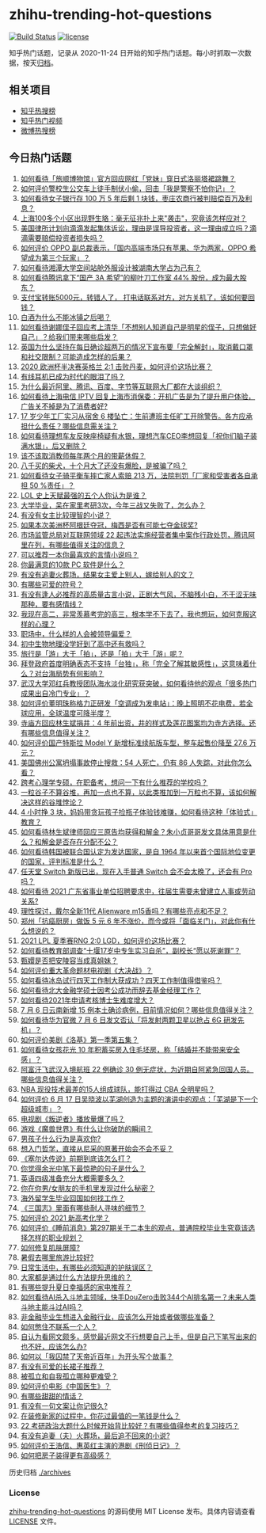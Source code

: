 # zhihu-trending-hot-questions

[![Build Status](https://github.com/justjavac/zhihu-trending-hot-questions/workflows/ci/badge.svg?branch=master)](https://github.com/justjavac/zhihu-trending-hot-questions/actions)
[![license](https://img.shields.io/github/license/justjavac/zhihu-trending-hot-questions)](https://github.com/justjavac/zhihu-trending-hot-questions/blob/master/LICENSE)

知乎热门话题，记录从 2020-11-24 日开始的知乎热门话题。每小时抓取一次数据，按天[归档](./archives)。

## 相关项目

- [知乎热搜榜](https://github.com/justjavac/zhihu-trending-top-search)
- [知乎热门视频](https://github.com/justjavac/zhihu-trending-hot-video)
- [微博热搜榜](https://github.com/justjavac/weibo-trending-hot-search)

## 今日热门话题

<!-- BEGIN -->
<!-- 最后更新时间 Thu Jul 08 2021 12:02:20 GMT+0800 (China Standard Time) -->

1. [如何看待「旅顺博物馆」官方回应网红「党妹」穿日式洛丽塔裙跳舞？](https://www.zhihu.com/question/470365349)
2. [如何评价警校生公交车上徒手制伏小偷，回击「我是警察不怕你记」？](https://www.zhihu.com/question/470605067)
3. [如何看待女子银行存 100 万 5 年后剩 1
   块钱，枣庄农商行被判赔偿百万及利息？](https://www.zhihu.com/question/470516692)
4. [上海100多个小区出现野生貉：毫无征兆扑上来"袭击"，究竟该怎样应对？](https://www.zhihu.com/question/470241442)
5. [美国律所计划向滴滴发起集体诉讼，理由是误导投资者，这一理由成立吗？滴滴需要赔偿投资者损失吗？](https://www.zhihu.com/question/470474222)
6. [如何评价 OPPO 副总裁表示，「国内高端市场只有苹果、华为两家，OPPO
   希望成为第三个玩家」？](https://www.zhihu.com/question/470535816)
7. [如何看待湘潭大学空间站舱外服设计被湖南大学占为己有？](https://www.zhihu.com/question/470753814)
8. [如何看待腾讯拿下“国产 3A 希望”的柳叶刀工作室 44%
   股份，成为最大股东？](https://www.zhihu.com/question/470251383)
9. [支付宝转账5000元，转错人了，
   打电话联系对方，对方关机了，该如何要回钱？](https://www.zhihu.com/question/351571558)
10. [白酒为什么不能冰镇之后喝？](https://www.zhihu.com/question/468514487)
11. [如何看待谢娜侄子回应考上清华「不想别人知道自己是明星的侄子，只想做好自己」？给我们带来哪些启发？](https://www.zhihu.com/question/470425395)
12. [英国为什么坚持在每日确诊超两万的情况下宣布要「完全解封」，取消戴口罩和社交限制？可能造成怎样的后果？](https://www.zhihu.com/question/470082644)
13. [2020 欧洲杯半决赛英格兰 2:1
    击败丹麦，如何评价这场比赛？](https://www.zhihu.com/question/470791571)
14. [有线耳机已成为时代的眼泪了吗？](https://www.zhihu.com/question/469440223)
15. [为什么最近阿里、腾讯、百度、字节等互联网大厂都在大谈组织？](https://www.zhihu.com/question/470739484)
16. [如何看待上海电信 IPTV
    回复上海市消保委：开机广告是为了提升用户体验，广告关不掉是为了消费者好?](https://www.zhihu.com/question/470272548)
17. [17 岁少年工厂实习从宿舍 6
    楼坠亡：生前遭班主任旷工开除警告。各方应承担什么责任？哪些信息需关注？](https://www.zhihu.com/question/470625415)
18. [如何看待理想车友反映座椅疑有水银，理想汽车CEO李想回复「祝你们脑子装满水银」，后又删除？](https://www.zhihu.com/question/470245809)
19. [该不该取消教师每年两个月的带薪休假？](https://www.zhihu.com/question/470469068)
20. [八千买的柴犬，十个月大了还没有爆脸，是被骗了吗？](https://www.zhihu.com/question/353006075)
21. [如何看待女子骑平衡车摔亡家人索赔 213 万，法院判罚「厂家和受害者各自承担 50
    %责任」？](https://www.zhihu.com/question/470594828)
22. [LOL 史上天赋最强的五个人你认为是谁？](https://www.zhihu.com/question/468616877)
23. [大学毕业，呆在家里考研3次，今年三战又失败了，怎么办？](https://www.zhihu.com/question/41692093)
24. [有没有女主比较理智的小说？](https://www.zhihu.com/question/364191258)
25. [如果本次美洲杯阿根廷夺冠，梅西是否有可能七夺金球奖?](https://www.zhihu.com/question/469025291)
26. [市场监管总局对互联网领域 22
    起违法实施经营者集中案作行政处罚，腾讯阿里在列，有哪些值得关注的信息？](https://www.zhihu.com/question/470683009)
27. [可以推荐一本你最喜欢的言情小说吗？](https://www.zhihu.com/question/362997236)
28. [你最满意的10款 PC 软件是什么？](https://www.zhihu.com/question/469450888)
29. [有没有追妻火葬场，结果女主爱上别人，嫁给别人的文？](https://www.zhihu.com/question/429604224)
30. [有哪些可爱的符号？](https://www.zhihu.com/question/314270796)
31. [有没有逢人必推荐的高质量古言小说，正剧大气风，不脑残小白，不干涩无味那种，要有感情线？](https://www.zhihu.com/question/460403091)
32. [我现在高二，非常羡慕考完的高三，根本学不下去了，我也想玩，如何克服这样的心理？](https://www.zhihu.com/question/463931205)
33. [职场中，什么样的人会被领导偏爱？](https://www.zhihu.com/question/470177228)
34. [初中生物地理没学好到了高中还有救吗？](https://www.zhihu.com/question/460729717)
35. [旅行是「游」大于「拍」，还是「拍」大于「游」呢？](https://www.zhihu.com/question/466295652)
36. [拜登政府首度明确表态不支持「台独」，称「完全了解其敏感性」，这意味着什么？对台海局势有何影响？](https://www.zhihu.com/question/470580147)
37. [武汉大学邓红兵教授团队海水淡化研究获突破，如何看待他的观点「很多热门成果出自冷门专业」？](https://www.zhihu.com/question/470617704)
38. [如何评价董明珠称格力正研发「空调成为发电站」：晚上照明不花电费，若全球应用，全球温度可降半度？](https://www.zhihu.com/question/470429897)
39. [寺庙方回应林生斌捐井：4
    年前出资，井的样式及莲花图案均为寺方选择。还有哪些信息值得关注？](https://www.zhihu.com/question/470587142)
40. [如何评价国产特斯拉 Model Y 新增标准续航版车型，整车起售价降至 27.6
    万元？](https://www.zhihu.com/question/470843237)
41. [美国佛州公寓坍塌事故停止搜救：54 人死亡，仍有 86
    人失踪，对此你怎么看？](https://www.zhihu.com/question/470820913)
42. [跨考心理学专硕，在职备考，想问一下有什么推荐的学校吗？](https://www.zhihu.com/question/457460535)
43. [一粒谷子不算谷堆，再加一点也不算，以此类推加到一万粒也不算，该如何解决这样的谷堆悖论？](https://www.zhihu.com/question/455083603)
44. [4 小时挣 3
    块，妈妈带贪玩孩子捡瓶子体验钱难赚，如何看待这种「体验式」教育？](https://www.zhihu.com/question/470535137)
45. [如何看待林生斌律师回应三原告均获得和解金？朱小贞哥哥发文具体用意是什么？和解金是否存在分配不公？](https://www.zhihu.com/question/469903790)
46. [如何看待韩国被联合国认定为发达国家，是自 1964
    年以来首个国际地位变更的国家，评判标准是什么？](https://www.zhihu.com/question/470588614)
47. [任天堂 Switch 新版已出，现在入手普通 Switch 会不会太晚了，还会有 Pro
    吗？](https://www.zhihu.com/question/425260879)
48. [如何看待 2021
    广东省事业单位招聘要求中，往届生需要未曾建立人事或劳动关系?](https://www.zhihu.com/question/470133715)
49. [理性探讨，戴尔全新11代 Alienware
    m15香吗？有哪些亮点和不足？](https://www.zhihu.com/question/459366400)
50. [郑州「抗癌厨房」做饭 5 元 6
    年不涨价，而今或将「面临关门」，对此你有什么想说的？](https://www.zhihu.com/question/470452348)
51. [2021 LPL 夏季赛RNG 2:0
    LGD，如何评价这场比赛？](https://www.zhihu.com/question/470681114)
52. [如何看待教育部调查“十堰17岁中专生实习自杀”，副校长“愿以死谢罪”？](https://www.zhihu.com/question/470564757)
53. [甄嬛是否把安陵容当成真姐妹？](https://www.zhihu.com/question/389216009)
54. [如何评价重大革命题材电视剧《大决战》？](https://www.zhihu.com/question/465754119)
55. [如何看待冰岛试行四天工作制大获成功？四天工作制值得借鉴吗？](https://www.zhihu.com/question/470410629)
56. [如何看待北大金融学硕士因考公成功而辞去基金经理工作？](https://www.zhihu.com/question/470568734)
57. [如何看待2021年申请考核博士生难度增大？](https://www.zhihu.com/question/430374942)
58. [7 月 6 日云南新增 15
    例本土确诊病例，目前情况如何？哪些信息值得关注？](https://www.zhihu.com/question/470575819)
59. [如何看待华为官微 7 月 6 日发文否认「将发射两颗卫星以抢占 6G
    研发先机」？](https://www.zhihu.com/question/470367051)
60. [如何评价美剧《洛基》第一季第五集？](https://www.zhihu.com/question/469082564)
61. [如何看待女孩花光 10
    年积蓄买房入住毛坯房，称「结婚并不能带来安全感」？](https://www.zhihu.com/question/470358346)
62. [阿富汗飞武汉入境航班 22 例确诊 30
    例无症状，为近期自阿紧急回国人员。哪些信息值得关注？](https://www.zhihu.com/question/470593519)
63. [NBA 现役技术最差的15人组成球队，能打得过 CBA
    全明星吗？](https://www.zhihu.com/question/467877445)
64. [如何评价 6 月 17
    日吴晓波以芜湖创造为主题的演讲中的观点：「芜湖是下一个超级城市」？](https://www.zhihu.com/question/466274708)
65. [电视剧《叛逆者》播放量爆了吗？](https://www.zhihu.com/question/468364234)
66. [游戏《魔兽世界》有什么让你破防的瞬间？](https://www.zhihu.com/question/466341366)
67. [男孩子什么行为是喜欢你?](https://www.zhihu.com/question/459337094)
68. [想入门哲学，直接从尼采的原著开始会不会不妥？](https://www.zhihu.com/question/465167597)
69. [《塞尔达传说》前期到底该怎么打？](https://www.zhihu.com/question/444332434)
70. [你觉得余光中笔下最惊艳的句子是什么？](https://www.zhihu.com/question/440817750)
71. [英语四级准备充分大概需要多久？](https://www.zhihu.com/question/293706213)
72. [你在你男/女朋友的手机里发现过什么秘密？](https://www.zhihu.com/question/309282780)
73. [海外留学生毕业回国如何找工作？](https://www.zhihu.com/question/267051114)
74. [《三国志》里面有哪些耐人寻味的细节？](https://www.zhihu.com/question/48084045)
75. [如何评价 2021 新高考化学？](https://www.zhihu.com/question/463845980)
76. [如何评价《睡前消息》第297期关于二本生的观点，普通院校毕业生究竟该选择怎样的职业规划？](https://www.zhihu.com/question/470490474)
77. [如何修复肌肤屏障?](https://www.zhihu.com/question/318814504)
78. [暑假去哪里旅游比较好?](https://www.zhihu.com/question/465756199)
79. [日常生活中，有哪些必须知道的护肤误区？](https://www.zhihu.com/question/467117508)
80. [大家都是通过什么方法提升思维的？](https://www.zhihu.com/question/468908005)
81. [有哪些提升夏日幸福感的家电推荐？](https://www.zhihu.com/question/333879590)
82. [如何看待AI杀入斗地主领域，快手DouZero击败344个AI排名第一？未来人类斗地主能斗过AI吗？](https://www.zhihu.com/question/470431274)
83. [非金融毕业生想进入金融行业，应该怎么开始或者做哪些准备？](https://www.zhihu.com/question/34945971)
84. [如何憋住不联系一个人？](https://www.zhihu.com/question/417595335)
85. [自认为看网文颇多，感觉最近网文不行想要自己上手，但是自己下笔写出来的也不好，应该怎么办?](https://www.zhihu.com/question/462450572)
86. [如何以「我囚禁了天帝近百年」为开头写个故事？](https://www.zhihu.com/question/436573312)
87. [有没有可爱的长裙子推荐？](https://www.zhihu.com/question/446771263)
88. [被孤立和自我孤立哪种更难受？](https://www.zhihu.com/question/468616953)
89. [如何评价电影《中国医生》？](https://www.zhihu.com/question/448519150)
90. [有哪些甜甜的情话？](https://www.zhihu.com/question/460123635)
91. [有没有一句文案让你记很久?](https://www.zhihu.com/question/432213645)
92. [在装修新家的过程中，你花过最值的一笔钱是什么？](https://www.zhihu.com/question/468840855)
93. [22
    考研政治大题什么时候开始背比较好？有哪些值得参考的复习技巧？](https://www.zhihu.com/question/470122007)
94. [有没有追妻（夫）火葬场，最后追不回来的小说?](https://www.zhihu.com/question/468268590)
95. [如何评价王浩信、惠英红主演的港剧《刑侦日记》？](https://www.zhihu.com/question/463938835)
96. [如何把房子装得更有高级感？](https://www.zhihu.com/question/460724070)

<!-- END -->

历史归档 [./archives](./archives)

### License

[zhihu-trending-hot-questions](https://github.com/justjavac/zhihu-trending-hot-questions)
的源码使用 MIT License 发布。具体内容请查看 [LICENSE](./LICENSE) 文件。
